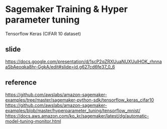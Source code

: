 # Sagemaker Training & Hyper parameter tuning

Tensorflow Keras (CIFAR 10 dataset)


## slide
https://docs.google.com/presentation/d/1scP2qZRXUuaNUXUulHOK_rhnnaaSbAeoqka8hr-GgkA/edit#slide=id.g627cd6fe37_0_6

## reference
https://github.com/awslabs/amazon-sagemaker-examples/tree/master/sagemaker-python-sdk/tensorflow_keras_cifar10
https://github.com/awslabs/amazon-sagemaker-examples/blob/master/hyperparameter_tuning/tensorflow_mnist/
https://docs.aws.amazon.com/ko_kr/sagemaker/latest/dg/automatic-model-tuning-monitor.html
